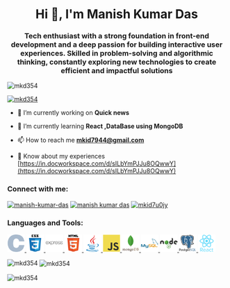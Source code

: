 <h1 align="center">Hi 👋, I'm Manish Kumar Das</h1>
<h3 align="center">Tech enthusiast with a strong foundation in front-end development and a deep passion for building interactive user experiences. Skilled in problem-solving and algorithmic thinking, constantly exploring new technologies to create efficient and impactful solutions</h3>

<p align="left"> <img src="https://komarev.com/ghpvc/?username=mkd354&label=Profile%20views&color=0e75b6&style=flat" alt="mkd354" /> </p>

<p align="left"> <a href="https://github.com/ryo-ma/github-profile-trophy"><img src="https://github-profile-trophy.vercel.app/?username=mkd354" alt="mkd354" /></a> </p>

- 🔭 I’m currently working on **Quick news**

- 🌱 I’m currently learning **React ,DataBase using MongoDB**

- 📫 How to reach me **mkid7944@gmail.com**

- 📄 Know about my experiences [https://in.docworkspace.com/d/sILbYmPJJu8OQwwY](https://in.docworkspace.com/d/sILbYmPJJu8OQwwY)

<h3 align="left">Connect with me:</h3>
<p align="left">
<a href="https://linkedin.com/in/manish-kumar-das" target="blank"><img align="center" src="https://raw.githubusercontent.com/rahuldkjain/github-profile-readme-generator/master/src/images/icons/Social/linked-in-alt.svg" alt="manish-kumar-das" height="30" width="40" /></a>
<a href="https://www.leetcode.com/manish kumar das" target="blank"><img align="center" src="https://raw.githubusercontent.com/rahuldkjain/github-profile-readme-generator/master/src/images/icons/Social/leet-code.svg" alt="manish kumar das" height="30" width="40" /></a>
<a href="https://auth.geeksforgeeks.org/user/mkid7u0jy" target="blank"><img align="center" src="https://raw.githubusercontent.com/rahuldkjain/github-profile-readme-generator/master/src/images/icons/Social/geeks-for-geeks.svg" alt="mkid7u0jy" height="30" width="40" /></a>
</p>

<h3 align="left">Languages and Tools:</h3>
<p align="left"> <a href="https://www.cprogramming.com/" target="_blank" rel="noreferrer"> <img src="https://raw.githubusercontent.com/devicons/devicon/master/icons/c/c-original.svg" alt="c" width="40" height="40"/> </a> <a href="https://www.w3schools.com/css/" target="_blank" rel="noreferrer"> <img src="https://raw.githubusercontent.com/devicons/devicon/master/icons/css3/css3-original-wordmark.svg" alt="css3" width="40" height="40"/> </a> <a href="https://expressjs.com" target="_blank" rel="noreferrer"> <img src="https://raw.githubusercontent.com/devicons/devicon/master/icons/express/express-original-wordmark.svg" alt="express" width="40" height="40"/> </a> <a href="https://www.w3.org/html/" target="_blank" rel="noreferrer"> <img src="https://raw.githubusercontent.com/devicons/devicon/master/icons/html5/html5-original-wordmark.svg" alt="html5" width="40" height="40"/> </a> <a href="https://www.java.com" target="_blank" rel="noreferrer"> <img src="https://raw.githubusercontent.com/devicons/devicon/master/icons/java/java-original.svg" alt="java" width="40" height="40"/> </a> <a href="https://developer.mozilla.org/en-US/docs/Web/JavaScript" target="_blank" rel="noreferrer"> <img src="https://raw.githubusercontent.com/devicons/devicon/master/icons/javascript/javascript-original.svg" alt="javascript" width="40" height="40"/> </a> <a href="https://www.mongodb.com/" target="_blank" rel="noreferrer"> <img src="https://raw.githubusercontent.com/devicons/devicon/master/icons/mongodb/mongodb-original-wordmark.svg" alt="mongodb" width="40" height="40"/> </a> <a href="https://www.mysql.com/" target="_blank" rel="noreferrer"> <img src="https://raw.githubusercontent.com/devicons/devicon/master/icons/mysql/mysql-original-wordmark.svg" alt="mysql" width="40" height="40"/> </a> <a href="https://nodejs.org" target="_blank" rel="noreferrer"> <img src="https://raw.githubusercontent.com/devicons/devicon/master/icons/nodejs/nodejs-original-wordmark.svg" alt="nodejs" width="40" height="40"/> </a> <a href="https://www.postgresql.org" target="_blank" rel="noreferrer"> <img src="https://raw.githubusercontent.com/devicons/devicon/master/icons/postgresql/postgresql-original-wordmark.svg" alt="postgresql" width="40" height="40"/> </a> <a href="https://reactjs.org/" target="_blank" rel="noreferrer"> <img src="https://raw.githubusercontent.com/devicons/devicon/master/icons/react/react-original-wordmark.svg" alt="react" width="40" height="40"/> </a> </p>

<p><img align="left" src="https://github-readme-stats.vercel.app/api/top-langs?username=mkd354&show_icons=true&locale=en&layout=compact" alt="mkd354" /></p>

<p>&nbsp;<img align="center" src="https://github-readme-stats.vercel.app/api?username=mkd354&show_icons=true&locale=en" alt="mkd354" /></p>

<p><img align="center" src="https://github-readme-streak-stats.herokuapp.com/?user=mkd354&" alt="mkd354" /></p>
